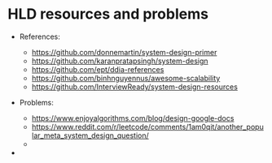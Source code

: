 # HLD resources and problems

* References:
    * https://github.com/donnemartin/system-design-primer
    * https://github.com/karanpratapsingh/system-design
    * https://github.com/ept/ddia-references
    * https://github.com/binhnguyennus/awesome-scalability
    * https://github.com/InterviewReady/system-design-resources

* Problems: 
    * https://www.enjoyalgorithms.com/blog/design-google-docs
    * https://www.reddit.com/r/leetcode/comments/1am0qit/another_popular_meta_system_design_question/
    * 

* 